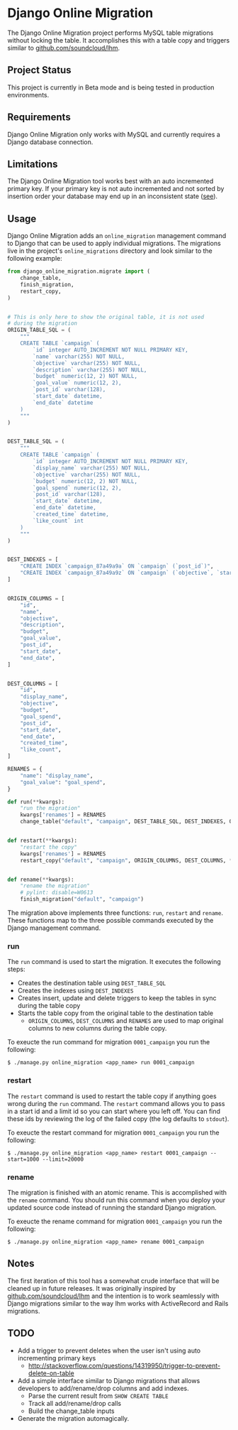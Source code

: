# Django Online Migration

The Django Online Migration project performs MySQL table migrations without locking the table. It accomplishes this with a table copy and triggers similar to [github.com/soundcloud/lhm](https://github.com/soundcloud/lhm).

## Project Status

This project is currently in Beta mode and is being tested in production environments.

## Requirements

Django Online Migration only works with MySQL and currently requires a Django database connection.

## Limitations

The Django Online Migration tool works best with an auto incremented primary key. If your primary key is not auto incremented and not sorted by insertion order your database may end up in an inconsistent state ([see](https://github.com/dmcaulay/django_online_migration/blob/master/django_online_migration/migrate.py#L226)).

## Usage

Django Online Migration adds an `online_migration` management command to Django that can be used to apply individual migrations. The migrations live in the project's `online_migrations` directory and look similar to the following example:

```py
from django_online_migration.migrate import (
    change_table,
    finish_migration,
    restart_copy,
)


# This is only here to show the original table, it is not used
# during the migration
ORIGIN_TABLE_SQL = (
    """
    CREATE TABLE `campaign` (
        `id` integer AUTO_INCREMENT NOT NULL PRIMARY KEY,
        `name` varchar(255) NOT NULL,
        `objective` varchar(255) NOT NULL,
        `description` varchar(255) NOT NULL,
        `budget` numeric(12, 2) NOT NULL,
        `goal_value` numeric(12, 2),
        `post_id` varchar(128),
        `start_date` datetime,
        `end_date` datetime
    )
    """
)


DEST_TABLE_SQL = (
    """
    CREATE TABLE `campaign` (
        `id` integer AUTO_INCREMENT NOT NULL PRIMARY KEY,
        `display_name` varchar(255) NOT NULL,
        `objective` varchar(255) NOT NULL,
        `budget` numeric(12, 2) NOT NULL,
        `goal_spend` numeric(12, 2),
        `post_id` varchar(128),
        `start_date` datetime,
        `end_date` datetime,
        `created_time` datetime,
        `like_count` int
    )
    """
)


DEST_INDEXES = [
    "CREATE INDEX `campaign_87a49a9a` ON `campaign` (`post_id`)",
    "CREATE INDEX `campaign_87a49a9z` ON `campaign` (`objective`, `start_date`)",
]


ORIGIN_COLUMNS = [
    "id",
    "name",
    "objective",
    "description",
    "budget",
    "goal_value",
    "post_id",
    "start_date",
    "end_date",
]


DEST_COLUMNS = [
    "id",
    "display_name",
    "objective",
    "budget",
    "goal_spend",
    "post_id",
    "start_date",
    "end_date",
    "created_time",
    "like_count",
]

RENAMES = {
    "name": "display_name",
    "goal_value": "goal_spend",
}

def run(**kwargs):
    "run the migration"
    kwargs['renames'] = RENAMES
    change_table("default", "campaign", DEST_TABLE_SQL, DEST_INDEXES, ORIGIN_COLUMNS, DEST_COLUMNS, **kwargs)


def restart(**kwargs):
    "restart the copy"
    kwargs['renames'] = RENAMES
    restart_copy("default", "campaign", ORIGIN_COLUMNS, DEST_COLUMNS, **kwargs)


def rename(**kwargs):
    "rename the migration"
    # pylint: disable=W0613
    finish_migration("default", "campaign")
```

The migration above implements three functions: `run`, `restart` and `rename`. These functions map to the three possible commands executed by the Django management command.

### run

The `run` command is used to start the migration. It executes the following steps:
* Creates the destination table using `DEST_TABLE_SQL`
* Creates the indexes using `DEST_INDEXES`
* Creates  insert, update and delete triggers to keep the tables in sync during the table copy
* Starts the table copy from the original table to the destination table
  * `ORIGIN_COLUMNS`, `DEST_COLUMNS` and `RENAMES` are used to map original columns to new columns during the table copy.

To exeucte the run command for migration `0001_campaign` you run the following:

```
$ ./manage.py online_migration <app_name> run 0001_campaign
```

### restart

The `restart` command is used to restart the table copy if anything goes wrong during the `run` command. The `restart` command allows you to pass in a start id and a limit id so you can start where you left off. You can find these ids by reviewing the log of the failed copy (the log defaults to `stdout`). 

To exeucte the restart command for migration `0001_campaign` you run the following:

```
$ ./manage.py online_migration <app_name> restart 0001_campaign --start=1000 --limit=20000
```

### rename

The migration is finished with an atomic rename. This is accomplished with the `rename` command. You should run this command when you deploy your updated source code instead of running the standard Django migration.

To exeucte the rename command for migration `0001_campaign` you run the following:

```
$ ./manage.py online_migration <app_name> rename 0001_campaign
```

## Notes

The first iteration of this tool has a somewhat crude interface that will be cleaned up in future releases. It was originally inspired by [github.com/soundcloud/lhm](https://github.com/soundcloud/lhm) and the intention is to work seamlessly with Django migrations similar to the way lhm works with ActiveRecord and Rails migrations.

## TODO

* Add a trigger to prevent deletes when the user isn't using auto incrementing primary keys
  * http://stackoverflow.com/questions/14319950/trigger-to-prevent-delete-on-table
* Add a simple interface similar to Django migrations that allows developers to add/rename/drop columns and add indexes.
  * Parse the current result from `SHOW CREATE TABLE`
  * Track all add/rename/drop calls
  * Build the change_table inputs
* Generate the migration automagically.

